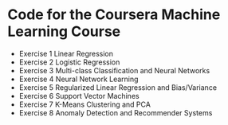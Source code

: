 # Code for the Coursera Machine Learning Course
* Exercise 1 Linear Regression
* Exercise 2 Logistic Regression
* Exercise 3 Multi-class Classification and Neural Networks
* Exercise 4 Neural Network Learning
* Exercise 5 Regularized Linear Regression and Bias/Variance
* Exercise 6 Support Vector Machines
* Exercise 7 K-Means Clustering and PCA
* Exercise 8 Anomaly Detection and Recommender Systems

